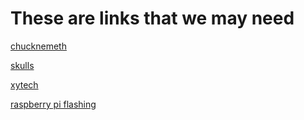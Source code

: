 # These are links that we may need

[chucknemeth](https://www.chucknemeth.com/laptop/lenovo-x230/flash-lenovo-x230-coreboot)

[skulls](https://github.com/merge/skulls/tree/master/x230)

[xytech](https://www.xyte.ch/support/x330-support/x330-bios/)

[raspberry pi flashing](https://tomvanveen.eu/flashing-bios-chip-raspberry-pi/)
